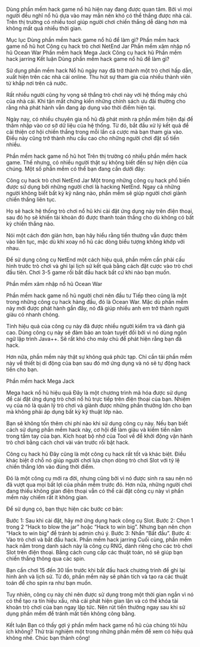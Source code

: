 Dùng phần mềm hack game nổ hũ hiện nay đang được quan tâm. Bởi vì mọi người đều nghĩ nổ hũ dựa vào may mắn nên khó có thể thắng được nhà cái. Trên thị trường có nhiều tool giúp người chơi chiến thắng dễ dàng hơn mà không mất quá nhiều thời gian.

Mục lục
Dùng phần mềm hack game nổ hũ để làm gì?
Phần mềm hack game nổ hũ hot
Công cụ hack trò chơi NetEnd Jar
Phần mềm xâm nhập nổ hũ Ocean War
Phần mềm hack Mega Jack
Công cụ hack hũ
Phần mềm hack jarring
Kết luận
Dùng phần mềm hack game nổ hũ để làm gì?

Sử dụng phần mềm hack
Nổ hũ ngày nay đã trở thành một trò chơi hấp dẫn, xuất hiện trên các nhà cái online. Thu hút sự tham gia của nhiều thành viên từ khắp nơi trên cả nước.

Rất nhiều người cũng hy vọng sẽ thắng trò chơi này với hệ thống máy chủ của nhà cái. Khi tận mắt chứng kiến những chính sách ưu đãi thường cho rằng nhà phát hành vẫn đang áp dụng vào thời điểm hiện tại.

Ngày nay, có nhiều chuyên gia nổ hũ đã phát minh ra phần mềm hiện đại để thâm nhập vào cơ sở dữ liệu của hệ thống. Từ đó, bắt đầu xử lý kết quả để cải thiện cơ hội chiến thắng trong mỗi lần cá cược mà bạn tham gia vào. Điều này cũng trở thành nhu cầu cao cho những người chơi đặt số tiền nhiều.

Phần mềm hack game nổ hũ hot
Trên thị trường có nhiều phần mềm hack game. Thế nhưng, có nhiều người thật sự không biết đến sự hiện diện của chúng. Một số phần mềm có thể bạn đang cần dưới đây:

Công cụ hack trò chơi NetEnd Jar
Một trong những công cụ hack phổ biến được sử dụng bởi những người chơi là hacking NetEnd. Ngay cả những người không biết bất kỳ kỹ năng nào, phần mềm sẽ giúp người chơi giành chiến thắng liên tục.

Họ sẽ hack hệ thống trò chơi nổ hũ khi cài đặt ứng dụng này trên điện thoại, sau đó họ sẽ khiến tài khoản đó được thanh toán thắng cho dù không có bất kỳ chiến thắng nào.

Nói một cách đơn giản hơn, bạn hãy hiểu rằng tiền thưởng vẫn được thêm vào liên tục, mặc dù khi xoay nổ hũ các dòng biểu tượng không khớp với nhau. 

Để sử dụng công cụ NetEnd một cách hiệu quả, phần mềm cần phải cấu hình trước trò chơi và ghi lại lịch sử kết quả bằng cách đặt cược vào trò chơi đầu tiên. Chơi 3-5 game rồi bắt đầu hack bất cứ khi nào bạn muốn.

Phần mềm xâm nhập nổ hũ Ocean War

Phần mềm hack game nổ hũ người chơi nên đầu tư
Tiếp theo cũng là một trong những công cụ hack hàng đầu, đó là Ocean War. Mặc dù phần mềm này mới được phát hành gần đây, nó đã giúp nhiều anh em trở thành người giàu có nhanh chóng.

Tính hiệu quả của công cụ này đã được nhiều người kiểm tra và đánh giá cao. Dùng công cụ này sẽ đảm bảo an toàn tuyệt đối bởi vì nó dùng ngôn ngữ lập trình Java++. Sẽ rất khó cho máy chủ để phát hiện rằng bạn đã hack. 

Hơn nữa, phần mềm này thật sự không quá phức tạp. Chỉ cần tải phần mềm này về thiết bị di động của bạn sau đó mở ứng dụng và nó sẽ tự động hack tiền cho bạn.

Phần mềm hack Mega Jack

Mega hack nổ hũ hiệu quả
Đây là một chương trình mã hóa được sử dụng để cài đặt ứng dụng trò chơi nổ hũ trực tiếp trên điện thoại của bạn. Nhiệm vụ của nó là quản lý trò chơi và giành được những phần thưởng lớn cho bạn mà không phải áp dụng bất kỳ kỹ thuật lớp nào.

Bạn sẽ không tốn thêm chi phí nào khi sử dụng công cụ này. Nếu bạn biết cách sử dụng phần mềm hack này, cơ hội để làm giàu và kiếm tiền nằm trong tầm tay của bạn. Kích hoạt bộ nhớ của Tool về để khởi động vận hành trò chơi bằng cách chơi vài ván trước rồi bật hack.

Công cụ hack hũ
Đây cũng là một công cụ hack rất tốt và khác biệt. Điều khác biệt ở chỗ nó giúp người chơi lựa chọn dòng trò chơi Slot với tỷ lệ chiến thắng lớn vào đúng thời điểm.

Đó là một công cụ mới ra đời, nhưng cũng bởi vì nó được sinh ra sau nên nó đã vượt qua mọi bất lợi của phần mềm trước đó. Hơn nữa, những người chơi đang thiếu không gian điện thoại vẫn có thể cài đặt công cụ này vì phần mềm này chiếm rất ít không gian.

Để sử dụng có, bạn thực hiện các bước cơ bản:

Bước 1: Sau khi cài đặt, hãy mở ứng dụng hack công cụ Slot.
Bước 2: Chọn 1 trong 2 “Hack to blow the jar” hoặc “Hack to win big”. Nhưng bạn nên chọn “Hack to win big” để tránh bị admin chú ý.
Bước 3: Nhấn “Bắt đầu”.
Bước 4: Vào trò chơi và bắt đầu hack.
Phần mềm hack jarring
Cuối cùng, phần mềm hack nằm trong danh sách này là công cụ RNG, dành riêng cho các trò chơi Slot trên điện thoại. Bằng cách cung cấp các thuật toán, nó sẽ giúp bạn chiến thắng thông qua các spin.

Bạn cần chơi 15 đến 30 lần trước khi bắt đầu hack chương trình để ghi lại hình ảnh và lịch sử. Từ đó, phần mềm này sẽ phân tích và tạo ra các thuật toán để cho spin ra như bạn muốn.

Tuy nhiên, công cụ này chỉ nên được sử dụng trong một thời gian ngắn vì nó có thể tạo ra tín hiệu xấu, nhà cái phát hiện gian lận và có thể khóa tài khoản trò chơi của bạn ngay lập tức. Nên rút tiền thưởng ngay sau khi sử dụng phần mềm để tránh mất tiền không công bằng.

Kết luận
Bạn có thấy gợi ý phần mềm hack game nổ hũ của chúng tôi hữu ích không? Thử trải nghiệm một trong những phần mềm để xem có hiệu quả không nhé. Chúc bạn thành công!
